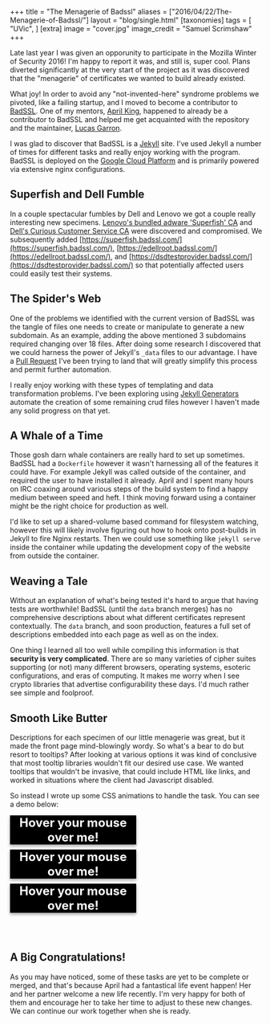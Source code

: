 +++
title = "The Menagerie of Badssl"
aliases = ["2016/04/22/The-Menagerie-of-Badssl/"]
layout = "blog/single.html"
[taxonomies]
tags = [
  "UVic",
]
[extra]
image = "cover.jpg"
image_credit = "Samuel Scrimshaw"
+++

Late last year I was given an opporunity to participate in the Mozilla Winter of Security 2016! I'm happy to report it was, and still is, super cool. Plans diverted significantly at the very start of the project as it was discovered that the "menagerie" of certificates we wanted to build already existed.

What joy! In order to avoid any "not-invented-here" syndrome problems we pivoted, like  a failing startup, and I moved to become a contributor to [BadSSL](http://badssl.com/). One of my mentors, [April King](https://github.com/marumari), happened to already be a contributor to BadSSL and helped me get acquainted with the repository and the maintainer, [Lucas Garron](https://github.com/lgarron/).

I was glad to discover that BadSSL is a [Jekyll](http://jekyllrb.com/) site. I've used Jekyll a number of times for different tasks and really enjoy working with the program. BadSSL is deployed on the [Google Cloud Platform](https://cloud.google.com/) and is primarily powered via extensive nginx configurations.

<!-- more -->

## Superfish and Dell Fumble ##

In a couple spectacular fumbles by Dell and Lenovo we got a couple really interesting new specimens. [Lenovo's bundled adware 'Superfish' CA](http://blog.erratasec.com/2015/02/extracting-superfish-certificate.html) and [Dell's Curious Customer Service CA](https://blog.hboeck.de/archives/876-Superfish-2.0-Dangerous-Certificate-on-Dell-Laptops-breaks-encrypted-HTTPS-Connections.html) were discovered and compromised. We subsequently added [https://superfish.badssl.com/](https://superfish.badssl.com/), [https://edellroot.badssl.com/](https://edellroot.badssl.com/), and [https://dsdtestprovider.badssl.com/](https://dsdtestprovider.badssl.com/) so that potentially affected users could easily test their systems.

## The Spider's Web ##

One of the problems we identified with the current version of BadSSL was the tangle of files one needs to create or manipulate to generate a new subdomain. As an example, adding the above mentioned 3 subdomains required changing over 18 files. After doing some research I discovered that we could harness the power of Jekyll's `_data` files to our advantage. I have a [Pull Request](https://github.com/lgarron/badssl.com/pull/156) I've been trying to land that will greatly simplify this process and permit further automation.

I really enjoy working with these types of templating and data transformation problems. I've been exploring using [Jekyll Generators](https://jekyllrb.com/docs/plugins/#generators) automate the creation of some remaining crud files however I haven't made any solid progress on that yet.

## A Whale of a Time ##

Those gosh darn whale containers are really hard to set up sometimes. BadSSL had a `Dockerfile` however it wasn't harnessing all of the features it could have. For example Jekyll was called outside of the container, and required the user to have installed it already. April and I spent many hours on IRC coaxing around various steps of the build system to find a happy medium between speed and heft. I think moving forward using a container might be the right choice for production as well.

I'd like to set up a shared-volume based command for filesystem watching, however this will likely involve figuring out how to hook onto post-builds in Jekyll to fire Nginx restarts. Then we could use something like `jekyll serve` inside the container while updating the development copy of the website from outside the container.

## Weaving a Tale ##

Without an explanation of what's being tested it's hard to argue that having tests are worthwhile! BadSSL (until the `data` branch merges) has no comprehensive descriptions about what different certificates represent contextually. The `data` branch, and soon production, features a full set of descriptions embedded into each page as well as on the index.

One thing I learned all too well while compiling this information is that **security is very complicated**. There are so many varieties of cipher suites supporting (or not) many different browsers, operating systems, esoteric configurations, and eras of computing. It makes me worry when I see crypto libraries that advertise configurability these days. I'd much rather see simple and foolproof.

## Smooth Like Butter ##

Descriptions for each specimen of our little menagerie was great, but it made the front page mind-blowingly wordy. So what's a bear to do but resort to tooltips? After looking at various options it was kind of conclusive that most tooltip libraries wouldn't fit our desired use case. We wanted tooltips that wouldn't be invasive, that could include HTML like links, and worked in situations where the client had Javascript disabled.

So instead I wrote up some CSS animations to handle the task. You can see a demo below:

<style>
    #demo {
        padding-bottom: 35pt;
        width: 50%;
        text-align: center;
    }
    #demo > .container {
        margin-top: 10px;
        color: white;
    }
    #demo > .container > a {
        text-decoration: none;
        color: white;
        font-size: 18pt;
        display: block;
        width: 100%;
        box-shadow: 0 3px 6px rgba(0,0,0,0.16), 0 3px 6px rgba(0,0,0,0.23);
        transition: all 150ms;
        font-weight: bold;
        word-wrap: break-word;
        background-color: black;
    }
    #demo > .container > .description {
        background-color: black;
        position: relative;
        z-index: 10;
        text-decoration: none;
        height: 0;
        overflow: hidden;
        width: 100%;
        transition: all 1.5s;
        transition-delay: 300ms;
        word-wrap: break-word;
        top: -10px;
        box-shadow: 0 8px 6px rgba(0,0,0,0.16), 0 8px 6px rgba(0,0,0,0.23);
    }
    #demo > .container:hover > .description {
        height: 34pt;
        margin-bottom: -34pt;
    }
</style>

<div id="demo">
    <div class="container">
        <a>Hover your mouse over me!</a>
        <div class="description">
            I'm a test description! Typically this is a sentence or two, so it tends to need two lines.
        </div>
    </div>
    <div class="container">
        <a>Hover your mouse over me!</a>
        <div class="description">
            I'm a test description! Typically this is a sentence or two, so it tends to need two lines.
        </div>
    </div>
    <div class="container">
        <a>Hover your mouse over me!</a>
        <div class="description">
            I'm a test description! Typically this is a sentence or two, so it tends to need two lines.
        </div>
    </div>
</div>

## A Big Congratulations! ##

As you may have noticed, some of these tasks are yet to be complete or merged, and that's because April had a fantastical life event happen! Her and her partner welcome a new life recently. I'm very happy for both of them and encourage her to take her time to adjust to these new changes. We can continue our work together when she is ready.
